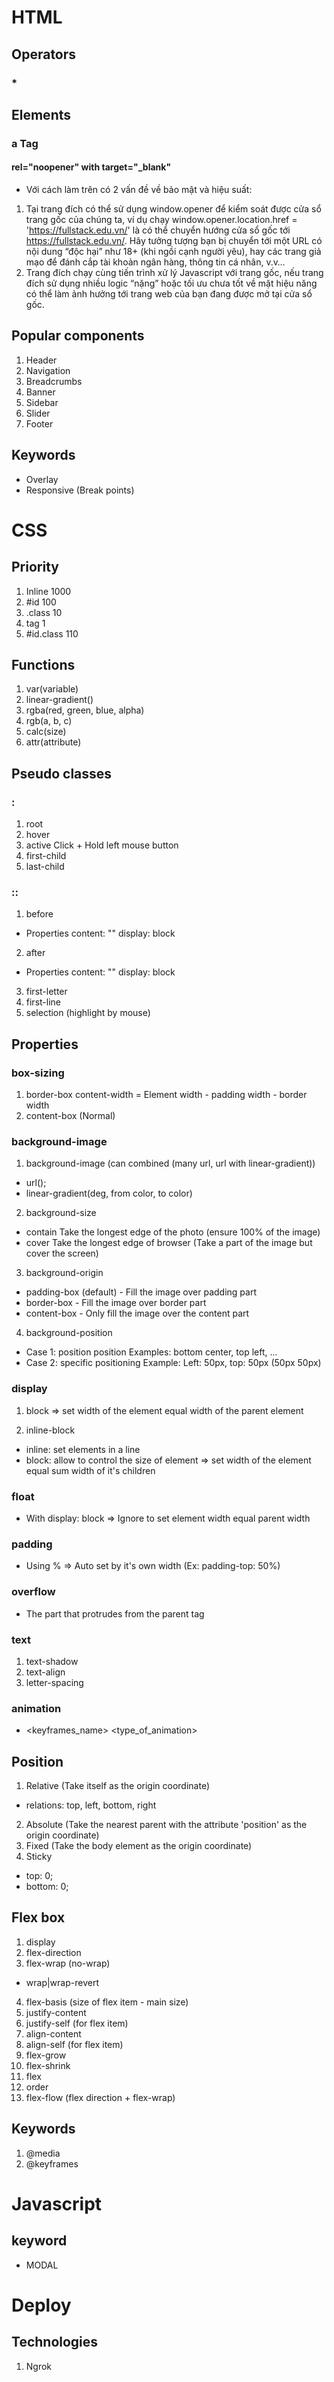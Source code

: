 # HTML

## Operators

### \*

## Elements

### a Tag

#### rel="noopener" with target="\_blank"

- Với cách làm trên có 2 vấn đề về bảo mật và hiệu suất:

1. Tại trang đích có thể sử dụng window.opener để kiểm soát được cửa sổ trang gốc của chúng ta, ví dụ chạy window.opener.location.href = 'https://fullstack.edu.vn/' là có thể chuyển hướng cửa sổ gốc tới https://fullstack.edu.vn/. Hãy tưởng tượng bạn bị chuyển tới một URL có nội dung “độc hại” như 18+ (khi ngồi cạnh người yêu), hay các trang giả mạo để đánh cắp tài khoản ngân hàng, thông tin cá nhân, v.v…
2. Trang đích chạy cùng tiến trình xử lý Javascript với trang gốc, nếu trang đích sử dụng nhiều logic “nặng” hoặc tối ưu chưa tốt về mặt hiệu năng có thể làm ảnh hưởng tới trang web của bạn đang được mở tại cửa sổ gốc.

## Popular components

1. Header
2. Navigation
3. Breadcrumbs
4. Banner
5. Sidebar
6. Slider
7. Footer

## Keywords

- Overlay
- Responsive (Break points)

# CSS

## Priority

1. Inline 1000
2. #id 100
3. .class 10
4. tag 1
5. #id.class 110

## Functions

1. var(variable)
2. linear-gradient()
3. rgba(red, green, blue, alpha)
4. rgb(a, b, c)
5. calc(size)
6. attr(attribute)

## Pseudo classes

### :

1. root
2. hover
3. active
   Click + Hold left mouse button
4. first-child
5. last-child

### ::

1. before

- Properties
  content: ""
  display: block

2. after

- Properties
  content: ""
  display: block

3. first-letter
4. first-line
5. selection (highlight by mouse)

## Properties

### box-sizing

1. border-box
   content-width = Element width - padding width - border width
2. content-box (Normal)

### background-image

1. background-image (can combined (many url, url with linear-gradient))

- url();
- linear-gradient(deg, from color, to color)

2. background-size

- contain
  Take the longest edge of the photo (ensure 100% of the image)
- cover
  Take the longest edge of browser (Take a part of the image but cover the screen)

3. background-origin

- padding-box (default) - Fill the image over padding part
- border-box - Fill the image over border part
- content-box - Only fill the image over the content part

4. background-position

- Case 1: position position
  Examples: bottom center, top left, ...
- Case 2: specific positioning
  Example: Left: 50px, top: 50px (50px 50px)

### display

1. block
   => set width of the element equal width of the parent element

2. inline-block

- inline: set elements in a line
- block: allow to control the size of element
  => set width of the element equal sum width of it's children

### float

- With display: block
  => Ignore to set element width equal parent width

### padding

- Using % => Auto set by it's own width (Ex: padding-top: 50%)

### overflow

- The part that protrudes from the parent tag

### text

1. text-shadow
2. text-align
3. letter-spacing

### animation

- <keyframes_name> <type_of_animation> <time>

## Position

1. Relative (Take itself as the origin coordinate)

- relations: top, left, bottom, right

2. Absolute (Take the nearest parent with the attribute 'position' as the origin coordinate)
3. Fixed (Take the body element as the origin coordinate)
4. Sticky

- top: 0;
- bottom: 0;

## Flex box

1. display
2. flex-direction
3. flex-wrap (no-wrap)

- wrap|wrap-revert

4. flex-basis (size of flex item - main size)
5. justify-content
6. justify-self (for flex item)
7. align-content
8. align-self (for flex item)
9. flex-grow
10. flex-shrink
11. flex
12. order
13. flex-flow (flex direction + flex-wrap)

## Keywords

1. @media
2. @keyframes

# Javascript

## keyword

- MODAL

# Deploy

## Technologies

1. Ngrok
